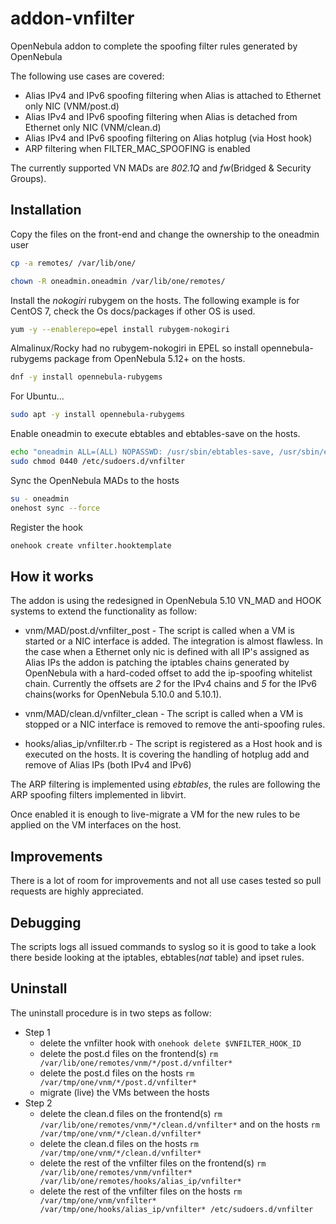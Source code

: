 # addon-vnfilter
OpenNebula addon to complete the spoofing filter rules generated by OpenNebula

The following use cases are covered:
* Alias IPv4 and IPv6 spoofing filtering when Alias is attached to Ethernet only NIC (VNM/post.d)
* Alias IPv4 and IPv6 spoofing filtering when Alias is detached from Ethernet only NIC (VNM/clean.d)
* Alias IPv4 and IPv6 spoofing filtering on Alias hotplug (via Host hook)
* ARP filtering when FILTER_MAC_SPOOFING is enabled


The currently supported VN MADs are _802.1Q_ and _fw_(Bridged & Security Groups).


## Installation

Copy the files on the front-end and change the ownership to the oneadmin user

```bash
cp -a remotes/ /var/lib/one/

chown -R oneadmin.oneadmin /var/lib/one/remotes/
```

Install the _nokogiri_ rubygem on the hosts. The following example is for CentOS 7, check the Os docs/packages if other OS is used.

```bash
yum -y --enablerepo=epel install rubygem-nokogiri
```

Almalinux/Rocky had no rubygem-nokogiri in EPEL so install opennebula-rubygems package from OpenNebula 5.12+ on the hosts.

```bash
dnf -y install opennebula-rubygems
```

For Ubuntu...

```bash
sudo apt -y install opennebula-rubygems
```

Enable oneadmin to execute ebtables and ebtables-save on the hosts.

```bash
echo "oneadmin ALL=(ALL) NOPASSWD: /usr/sbin/ebtables-save, /usr/sbin/ebtables" |sudo tee /etc/sudoers.d/vnfilter
sudo chmod 0440 /etc/sudoers.d/vnfilter
```

Sync the OpenNebula MADs to the hosts

```bash
su - oneadmin
onehost sync --force
```

Register the hook

```bash
onehook create vnfilter.hooktemplate
```

## How it works

The addon is using the redesigned in OpenNebula 5.10 VN_MAD and HOOK systems to extend the functionality as follow:

* vnm/MAD/post.d/vnfilter_post - The script is called when a VM is started or a NIC interface is added. The integration is almost flawless. In the case when a Ethernet only nic is defined with all IP's assigned as Alias IPs the addon is patching the iptables chains generated by OpenNebula with a hard-coded offset to add the ip-spoofing whitelist chain. Currently the offsets are _2_ for the IPv4 chains and _5_ for the IPv6 chains(works for OpenNebula 5.10.0 and 5.10.1).

* vnm/MAD/clean.d/vnfilter_clean - The script is called when a VM is stopped or a NIC interface is removed to remove the anti-spoofing rules.

* hooks/alias_ip/vnfilter.rb - The script is registered as a Host hook and is executed on the hosts. It is covering the handling of hotplug add and remove of Alias IPs (both IPv4 and IPv6)

The ARP filtering is implemented using _ebtables_, the rules are following the ARP spoofing filters implemented in libvirt.

Once enabled it is enough to live-migrate a VM for the new rules to be applied on the VM interfaces on the host.


## Improvements

There is a lot of room for improvements and not all use cases tested so pull requests are highly appreciated.


## Debugging

The scripts logs all issued commands to syslog so it is good to take a look there beside looking at the iptables, ebtables(_nat_ table) and ipset rules.

## Uninstall

The uninstall procedure is in two steps as follow:

* Step 1
  * delete the vnfilter hook with `onehook delete $VNFILTER_HOOK_ID`
  * delete the post.d files on the frontend(s) `rm /var/lib/one/remotes/vnm/*/post.d/vnfilter*`
  * delete the post.d files on the hosts `rm /var/tmp/one/vnm/*/post.d/vnfilter*`
  * migrate (live) the VMs between the hosts
* Step 2
  * delete the clean.d files on the frontend(s) `rm /var/lib/one/remotes/vnm/*/clean.d/vnfilter*` and on the hosts `rm /var/tmp/one/vnm/*/clean.d/vnfilter*`
  * delete the clean.d files on the hosts `rm /var/tmp/one/vnm/*/clean.d/vnfilter*`
  * delete the rest of the vnfilter files on the frontend(s) `rm /var/lib/one/remotes/vnm/vnfilter* /var/lib/one/remotes/hooks/alias_ip/vnfilter*` 
  * delete the rest of the vnfilter files on the hosts `rm /var/tmp/one/vnm/vnfilter* /var/tmp/one/hooks/alias_ip/vnfilter* /etc/sudoers.d/vnfilter`
